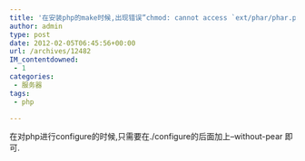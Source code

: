 ```yaml
---
title: '在安装php的make时候,出现错误”chmod: cannot access `ext/phar/phar.phar’: No such file or directory”的解决办法'
author: admin
type: post
date: 2012-02-05T06:45:56+00:00
url: /archives/12482
IM_contentdowned:
 - 1
categories:
 - 服务器
tags:
 - php

---
```

在对php进行configure的时候,只需要在./configure的后面加上–without-pear 即可.